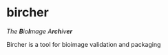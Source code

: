 # bircher

*The **B**io**I**mage A**rch**iv**er***

Bircher is a tool for bioimage validation and packaging
